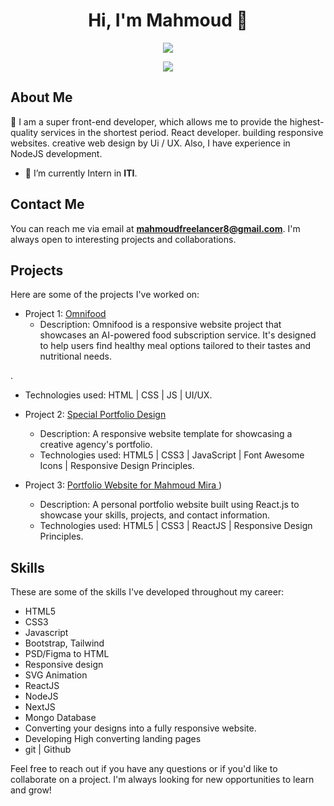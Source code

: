 <h1 align="center">Hi, I'm Mahmoud 👋</h1>
<p align="center">
  <a href="https://www.linkedin.com/in/mahmoudmira18/"><img src="https://img.shields.io/badge/linkedin-%230177B5?style=flat&logo=linkedin&logoColor=white"/></a>
</p>
<p align="center">
  <img src="https://readme-typing-svg.herokuapp.com/?lines=Front%20End%20Developer;Always%20Learning%20New%20Things&font=Fira%20Code&center=true&width=440&height=45&color=fff&vCenter=true&size=22">
</p>

## About Me

🙋 I am a super front-end developer, which allows me to provide the highest-quality services in the shortest period. React developer. building responsive websites. creative web design by Ui / UX. Also, I have experience in NodeJS development.

- 🌱 I’m currently Intern in **ITI**.

## Contact Me

You can reach me via email at **mahmoudfreelancer8@gmail.com**. I'm always open to interesting projects and collaborations.

## Projects

Here are some of the projects I've worked on:

- Project 1: [Omnifood](https://omnifood-healthyfood.netlify.app/)
  - Description: Omnifood is a responsive website project that showcases an AI-powered food subscription service. It's designed to help users find healthy meal options tailored to their tastes and nutritional needs.

.
  - Technologies used: HTML | CSS | JS | UI/UX.
  
- Project 2: [Special Portfolio Design
](https://personal-website88.netlify.app/)
  - Description: A responsive website template for showcasing a creative agency's portfolio.
  - Technologies used: HTML5 | CSS3 | JavaScript | Font Awesome Icons | Responsive Design Principles.
 
- Project 3: [Portfolio Website for Mahmoud Mira
](https://mahmoudportfolio18.netlify.app/))
  - Description: A personal portfolio website built using React.js to showcase your skills, projects, and contact information.
  - Technologies used: HTML5 | CSS3 | ReactJS | Responsive Design Principles.

## Skills

These are some of the skills I've developed throughout my career:

- HTML5
- CSS3
- Javascript
- Bootstrap, Tailwind
- PSD/Figma to HTML
- Responsive design
- SVG Animation
- ReactJS
- NodeJS
- NextJS
- Mongo Database
- Converting your designs into a fully responsive website.
- Developing High converting landing pages
- git | Github


Feel free to reach out if you have any questions or if you'd like to collaborate on a project. I'm always looking for new opportunities to learn and grow!

